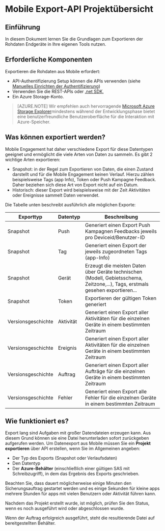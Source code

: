 <properties
    pageTitle="Mobile Export-API Projektübersicht"
    description="Grundlegendes zum Exportieren der Rohdaten Endgeräte in Ihre eigenen Tools nutzen"
    services="mobile-engagement"
    documentationCenter="mobile"
    authors="kpiteira"
    manager="erikre"
    editor=""/>

<tags
    ms.service="mobile-engagement"
    ms.devlang="na"
    ms.topic="article"
    ms.tgt_pltfrm="mobile-multiple"
    ms.workload="mobile"
    ms.date="04/26/2016"
    ms.author="kpiteira"/>

# <a name="mobile-engagement-export-api-overview"></a>Mobile Export-API Projektübersicht

## <a name="introduction"></a>Einführung

In diesem Dokument lernen Sie die Grundlagen zum Exportieren der Rohdaten Endgeräte in Ihre eigenen Tools nutzen.

## <a name="pre-requisites"></a>Erforderliche Komponenten

Exportieren die Rohdaten aus Mobile erfordert:

- API-Authentifizierung Setup können die APIs verwenden (siehe [Manuelles Einrichten der Authentifizierung](mobile-engagement-api-authentication-manual.md))
- Verwenden Sie die REST-APIs oder [.net SDK](mobile-engagement-dotnet-sdk-service-api.md),
- Ein Azure Storage-Konto.

>[AZURE.NOTE] Wir empfehlen auch hervorragende [Microsoft Azure Storage Explorer](http://storageexplorer.com/)mindestens während der Entwicklungsphase bietet eine benutzerfreundliche Benutzeroberfläche für die Interaktion mit Azure-Speicher.

## <a name="what-can-be-exported"></a>Was können exportiert werden?

Mobile Engagement hat daher verschiedene Export für diese Datentypen geeignet und ermöglicht die viele Arten von Daten zu sammeln.
Es gibt 2 wichtige Arten exportieren:

- Snapshot: in der Regel zum Exportieren von Daten, die einen Zustand darstellt und für die Mobile Engagement keinen Verlauf. Hierzu zählen beispielsweise Tags (app Info), Token oder Push Kampagne Feedback. Daher beziehen sich diese Art von Export nicht auf ein Datum.
- Historisch: dieser Export wird beispielsweise mit der Zeit Aktivitäten oder Ereignisse sammelt Daten verwendet.

Die Tabelle unten beschreibt ausführlich alle möglichen Exporte:

| Exporttyp | Datentyp | Beschreibung                                                                                                                                 |
|-------------|-----------|---------------------------------------------------------------------------------------------------------------------------------------------|
| Snapshot    | Push      | Generiert einen Export Push Kampagnen Feedbacks jeweils pro Deviceid/Benutzer-ID                                                              |
| Snapshot    | Tag       | Generiert einen Export der jeweils zugeordneten Tags (app-Info)                                                                       |
| Snapshot    | Gerät    | Erzeugt die meisten Daten über Geräte technischen (Modell, Gebietsschema, Zeitzone,...), Tags, erstmals gesehen exportieren... |
| Snapshot    | Token     | Exportieren der gültigen Token generiert                                                                                                 |
| Versionsgeschichte  | Aktivität  | Generiert einen Export aller Aktivitäten für die einzelnen Geräte in einem bestimmten Zeitraum                                                           |
| Versionsgeschichte  | Ereignis     | Generiert einen Export aller Aktivitäten für die einzelnen Geräte in einem bestimmten Zeitraum                                                           |
| Versionsgeschichte  | Auftrag       | Generiert einen Export aller Aufträge für die einzelnen Geräte in einem bestimmten Zeitraum                                                                 |
| Versionsgeschichte  | Fehler     | Generiert einen Export alle Fehler für die einzelnen Geräte in einem bestimmten Zeitraum                                                               |

## <a name="how-does-it-work"></a>Wie funktioniert es?

Export lang sind Aufgaben mit großer Datendateien erzeugen kann. Aus diesem Grund können sie eine Datei herunterladen sofort zurückgeben aufgerufen werden.
Um Datenexport aus Mobile müssen Sie ein **Projekt exportieren** über API erstellen, wenn Sie im Allgemeinen angeben:

- Der Typ des Exports (Snapshot oder Verlaufsdaten)
- Den Datentyp
- Der **Azure-Behälter** (einschließlich einer gültigen SAS mit Schreibzugriff), in dem das Ergebnis des Exports geschrieben.

Beachten Sie, dass dauert möglicherweise einige Minuten den Sicherungsauftrag gestartet werden und es einige Sekunden für kleine apps mehrere Stunden für apps mit vielen Benutzern oder Aktivität führen kann.

Nachdem das Projekt erstellt wurde, ist möglich, prüfen Sie den Status, wenn es noch ausgeführt wird oder abgeschlossen wurde.

Wenn der Auftrag erfolgreich ausgeführt, steht die resultierende Datei auf bereitgestellten Behälter.
